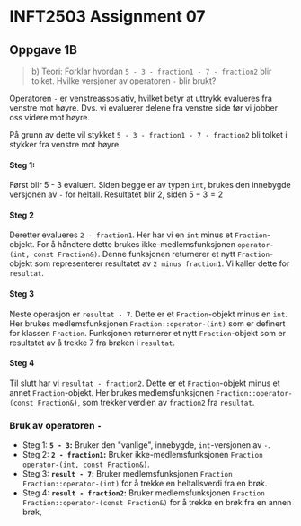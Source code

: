 #  INFT2503 Assignment 07



## Oppgave 1B



> b) Teori: Forklar hvordan `5 - 3 - fraction1 - 7 - fraction2` blir tolket. Hvilke versjoner av operatoren `-` blir brukt?



Operatoren `-` er venstreassosiativ, hvilket betyr at uttrykk evalueres fra venstre mot høyre. Dvs. vi evaluerer delene fra venstre side før vi jobber oss videre mot høyre.

På grunn av dette vil stykket `5 - 3 - fraction1 - 7 - fraction2` bli tolket i stykker fra venstre mot høyre.

#### Steg 1:

Først blir 5 - 3 evaluert. Siden begge er av typen `int`, brukes den innebygde versjonen av `-` for heltall. Resultatet blir 2, siden $5 - 3 = 2$

#### Steg 2

Deretter evalueres `2 - fraction1`. Her har vi en `int` minus et `Fraction`-objekt. For å håndtere dette brukes ikke-medlemsfunksjonen `operator-(int, const Fraction&)`. Denne funksjonen returnerer et nytt `Fraction`-objekt som representerer resultatet av `2 minus fraction1`. Vi kaller dette for `resultat`.

#### Steg 3

Neste operasjon er `resultat - 7`. Dette er et `Fraction`-objekt minus en `int`. Her brukes medlemsfunksjonen `Fraction::operator-(int)` som er definert for klassen `Fraction`. Funksjonen returnerer et nytt `Fraction`-objekt som er resultatet av å trekke 7 fra brøken i `resultat`.

#### Steg 4

Til slutt har vi `resultat - fraction2`. Dette er et `Fraction`-objekt minus et annet `Fraction`-objekt. Her brukes medlemsfunksjonen `Fraction::operator-(const Fraction&)`, som trekker verdien av `fraction2` fra `resultat`.

### Bruk av operatoren `-`

- Steg 1: **`5 - 3`:** Bruker den "vanlige", innebygde, `int`-versjonen av `-`.
- Steg 2: **`2 - fraction1`:** Bruker ikke-medlemsfunksjonen `Fraction operator-(int, const Fraction&)`.
- Steg 3: **`result - 7`:** Bruker medlemsfunksjonen `Fraction Fraction::operator-(int)` for å trekke en heltallsverdi fra en brøk.
- Steg 4: **`result - fraction2`:** Bruker medlemsfunksjonen `Fraction Fraction::operator-(const Fraction&)` for å trekke en brøk fra en annen brøk,

